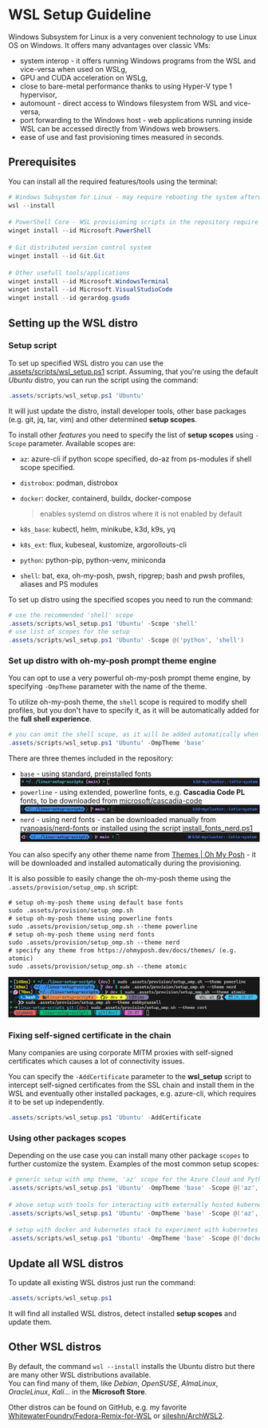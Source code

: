 # WSL Setup Guideline

Windows Subsystem for Linux is a very convenient technology to use Linux OS on Windows. It offers many advantages over classic VMs:

- system interop - it offers running Windows programs from the WSL and vice-versa when used on WSLg,
- GPU and CUDA acceleration on WSLg,
- close to bare-metal performance thanks to using Hyper-V type 1 hypervisor,
- automount - direct access to Windows filesystem from WSL and vice-versa,  
- port forwarding to the Windows host - web applications running inside WSL can be accessed directly from Windows web browsers.
- ease of use and fast provisioning times measured in seconds.

## Prerequisites

You can install all the required features/tools using the terminal:

``` powershell
# Windows Subsystem for Linux - may require rebooting the system afterwards
wsl --install

# PowerShell Core - WSL provisioning scripts in the repository require the PowerShell Core to be executed
winget install --id Microsoft.PowerShell

# Git distributed version control system
winget install --id Git.Git

# Other usefull tools/applications
winget install --id Microsoft.WindowsTerminal
winget install --id Microsoft.VisualStudioCode
winget install --id gerardog.gsudo
```

## Setting up the WSL distro

### Setup script

To set up specified WSL distro you can use the [.assets/scripts/wsl_setup.ps1](.assets/scripts/wsl_setup.ps1) script. Assuming, that you're using the default *Ubuntu* distro, you can run the script using the command:

``` powershell
.assets/scripts/wsl_setup.ps1 'Ubuntu'
```

It will just update the distro, install developer tools, other base packages (e.g. git, jq, tar, vim) and other determined **setup scopes**.

To install other *features* you need to specify the list of **setup scopes** using `-Scope` parameter. Available scopes are:

- `az`: azure-cli if python scope specified, do-az from ps-modules if shell scope specified.

- `distrobox`: podman, distrobox

- `docker`: docker, containerd, buildx, docker-compose
  > enables systemd on distros where it is not enabled by default

- `k8s_base`: kubectl, helm, minikube, k3d, k9s, yq

- `k8s_ext`: flux, kubeseal, kustomize, argorollouts-cli

- `python`: python-pip, python-venv, miniconda

- `shell`: bat, exa, oh-my-posh, pwsh, ripgrep; bash and pwsh profiles, aliases and PS modules

To set up distro using the specified scopes you need to run the command:

``` powershell
# use the recommended 'shell' scope
.assets/scripts/wsl_setup.ps1 'Ubuntu' -Scope 'shell'
# use list of scopes for the setup
.assets/scripts/wsl_setup.ps1 'Ubuntu' -Scope @('python', 'shell')
```

### Set up distro with oh-my-posh prompt theme engine

You can opt to use a very powerful oh-my-posh prompt theme engine, by specifying `-OmpTheme` parameter with the name of the theme.

To utilize oh-my-posh theme, the `shell` scope is required to modify shell profiles, but you don't have to specify it, as it will be
automatically added for the **full shell experience**.

``` powershell
# you can omit the shell scope, as it will be added automatically when OmpTheme is specified
.assets/scripts/wsl_setup.ps1 'Ubuntu' -OmpTheme 'base'
```

There are three themes included in the repository:

- `base` - using standard, preinstalled fonts
  ![omp_base.png](images/omp_base.png)
- `powerline` - using extended, powerline fonts, e.g. **Cascadia Code PL** fonts, to be downloaded from [microsoft/cascadia-code](https://github.com/microsoft/cascadia-code)
  ![omp_base.png](images/omp_powerline.png)
- `nerd` - using nerd fonts - can be downloaded manually from [ryanoasis/nerd-fonts](https://github.com/ryanoasis/nerd-fonts) or installed using the script [install_fonts_nerd.ps1](../.assets/scripts/install_fonts_nerd.ps1)
  ![omp_base.png](images/omp_nerd.png)

You can also specify any other theme name from [Themes | Oh My Posh](https://ohmyposh.dev/docs/themes) - it will be downloaded and installed automatically during the provisioning.

It is also possible to easily change the oh-my-posh theme using the `.assets/provision/setup_omp.sh` script:

``` shell
# setup oh-my-posh theme using default base fonts
sudo .assets/provision/setup_omp.sh
# setup oh-my-posh theme using powerline fonts
sudo .assets/provision/setup_omp.sh --theme powerline
# setup oh-my-posh theme using nerd fonts
sudo .assets/provision/setup_omp.sh --theme nerd
# specify any theme from https://ohmyposh.dev/docs/themes/ (e.g. atomic)
sudo .assets/provision/setup_omp.sh --theme atomic
```

![omp_base.png](images/setup_omp.png)

### Fixing self-signed certificate in the chain

Many companies are using corporate MITM proxies with self-signed certificates which causes a lot of connectivity issues.

You can specify the `-AddCertificate` parameter to the **wsl_setup** script to intercept self-signed certificates from the SSL chain and install them in the WSL and eventually other installed packages, e.g. azure-cli, which requires it to be set up independently.

``` powershell
.assets/scripts/wsl_setup.ps1 'Ubuntu' -AddCertificate
```

### Using other packages scopes

Depending on the use case you can install many other package `scopes` to further customize the system.
Examples of the most common setup scopes:

``` powershell
# generic setup with omp theme, 'az' scope for the Azure Cloud and Python virtual environments management.
.assets/scripts/wsl_setup.ps1 'Ubuntu' -OmpTheme 'base' -Scope @('az', 'python')

# above setup with tools for interacting with externally hosted kubernetes clusters
.assets/scripts/wsl_setup.ps1 'Ubuntu' -OmpTheme 'base' -Scope @('az', 'k8s_base', 'python')

# setup with docker and kubernetes stack to experiment with kubernetes clusters using minikube or k3d.
.assets/scripts/wsl_setup.ps1 'Ubuntu' -OmpTheme 'base' -Scope @('docker', 'k8s_base', 'k8s_ext')
```

## Update all WSL distros

To update all existing WSL distros just run the command:

``` powershell
.assets/scripts/wsl_setup.ps1
```

It will find all installed WSL distros, detect installed **setup scopes** and update them.

## Other WSL distros

By default, the command `wsl --install` installs the Ubuntu distro but there are many other WSL distributions available.  
You can find many of them, like *Debian*, *OpenSUSE*, *AlmaLinux*, *OracleLinux*, *Kali*... in the **Microsoft Store**.  

Other distros can be found on GitHub, e.g. my favorite [WhitewaterFoundry/Fedora-Remix-for-WSL](https://github.com/WhitewaterFoundry/Fedora-Remix-for-WSL) or [sileshn/ArchWSL2](https://github.com/sileshn/ArchWSL2).
